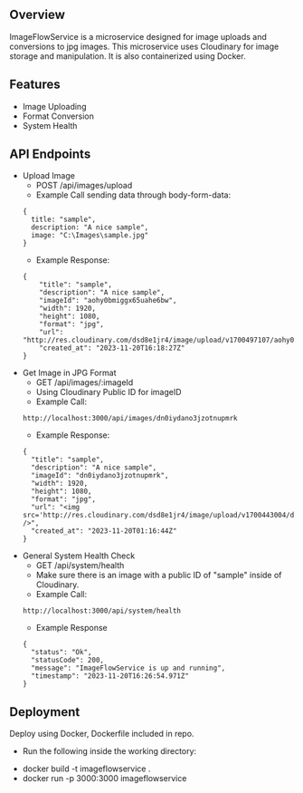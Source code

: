 ## Overview
ImageFlowService is a microservice designed for image uploads and conversions to jpg images. This microservice uses Cloudinary for image storage and manipulation. It is also containerized using Docker.

## Features
* Image Uploading
* Format Conversion
* System Health

## API Endpoints
* Upload Image
  - POST /api/images/upload
  - Example Call sending data through body-form-data:
  ```
  { 
    title: "sample",
    description: "A nice sample",
    image: "C:\Images\sample.jpg"
  }
  ```
  - Example Response:
  ```
  {
      "title": "sample",
      "description": "A nice sample",
      "imageId": "aohy0bmiggx65uahe6bw",
      "width": 1920,
      "height": 1080,
      "format": "jpg",
      "url": "http://res.cloudinary.com/dsd8e1jr4/image/upload/v1700497107/aohy0bmiggx65uahe6bw.jpg",
      "created_at": "2023-11-20T16:18:27Z"
  }
  ```
* Get Image in JPG Format
  - GET /api/images/:imageId
  - Using Cloudinary Public ID for imageID
  - Example Call:
  ```
  http://localhost:3000/api/images/dn0iydano3jzotnupmrk
  ```
  - Example Response:
  ```
  {
    "title": "sample",
    "description": "A nice sample",
    "imageId": "dn0iydano3jzotnupmrk",
    "width": 1920,
    "height": 1080,
    "format": "jpg",
    "url": "<img src='http://res.cloudinary.com/dsd8e1jr4/image/upload/v1700443004/dn0iydano3jzotnupmrk.jpg' />",
    "created_at": "2023-11-20T01:16:44Z"
  }
  ```
* General System Health Check
  - GET /api/system/health
  - Make sure there is an image with a public ID of "sample" inside of Cloudinary.
  - Example Call:
  ```
  http://localhost:3000/api/system/health
  ```
  - Example Response
  ```
  {
    "status": "Ok",
    "statusCode": 200,
    "message": "ImageFlowService is up and running",
    "timestamp": "2023-11-20T16:26:54.971Z"
  }
  ```

## Deployment
Deploy using Docker, Dockerfile included in repo.
* Run the following inside the working directory:
 - docker build -t imageflowservice .
 - docker run -p 3000:3000 imageflowservice 
